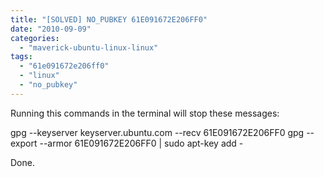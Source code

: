 ```yaml
---
title: "[SOLVED] NO_PUBKEY 61E091672E206FF0"
date: "2010-09-09"
categories: 
  - "maverick-ubuntu-linux-linux"
tags: 
  - "61e091672e206ff0"
  - "linux"
  - "no_pubkey"
---
```


Running this commands in the terminal will stop these messages:

gpg --keyserver keyserver.ubuntu.com --recv 61E091672E206FF0
gpg --export --armor 61E091672E206FF0 | sudo apt-key add -

Done.
